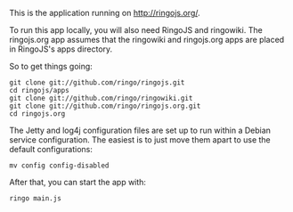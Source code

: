 This is the application running on <http://ringojs.org/>.

To run this app locally, you will also need RingoJS and ringowiki. The
ringojs.org app assumes that the ringowiki and ringojs.org apps are placed in
RingoJS's apps directory.

So to get things going:

    git clone git://github.com/ringo/ringojs.git
    cd ringojs/apps
    git clone git://github.com/ringo/ringowiki.git
    git clone git://github.com/ringo/ringojs.org.git
    cd ringojs.org

The Jetty and log4j configuration files are set up to run within a
Debian service configuration. The easiest is to just move them apart
to use the default configurations:

    mv config config-disabled

After that, you can start the app with:

    ringo main.js
